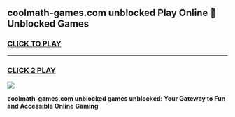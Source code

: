 
## coolmath-games.com unblocked Play Online 👋 Unblocked Games
<h3>
<a href="https://premium.freeplayer.one?title=coolmath-games.com_unblocked&ref=19F">CLICK TO PLAY</a></h3>
<hr>

<h3>
<a href="https://premium.freeplayer.one?title=coolmath-games.com_unblocked&ref=19F">CLICK 2 PLAY</a>
  
</h3>

<a href="https://premium.freeplayer.one?title=coolmath-games.com_unblocked&ref=19F"><img src="https://clearcache.store/games.png"></a>


**coolmath-games.com unblocked games unblocked: Your Gateway to Fun and Accessible Online Gaming**

